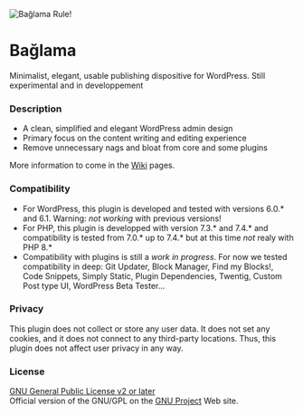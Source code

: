 ![Bağlama Rule!](https://codeberg.org/_aris/baglama/raw/branch/main/assets/banner-1544x500.png)

# Bağlama

Minimalist, elegant, usable publishing dispositive for WordPress. Still experimental and in developpement

### Description

- A clean, simplified and elegant WordPress admin design
- Primary focus on the content writing and editing experience 
- Remove unnecessary nags and bloat from core and some plugins

More information to come in the [Wiki](https://codeberg.org/_aris/baglama/wiki) pages.

### Compatibility

- For WordPress, this plugin is developed and tested with versions 6.0.* and 6.1. Warning: _not working_ with previous versions!
- For PHP, this plugin is developped with version 7.3.* and 7.4.* and compatibility is tested from 7.0.* up to 7.4.* but at this time _not_ realy with PHP 8.*
- Compatibility with plugins is still a _work in progress_. For now we tested compatibility in deep: Git Updater, Block Manager, Find my Blocks!, Code Snippets, Simply Static, Plugin Dependencies, Twentig, Custom Post type UI, WordPress Beta Tester...

### Privacy

This plugin does not collect or store any user data. It does not set any cookies, and it does not connect to any third-party locations. Thus, this plugin does not affect user privacy in any way.

### License

[GNU General Public License v2 or later](/_aris/baglama/src/branch/main/LICENSE)   
Official version of the GNU/GPL on the [GNU Project](http://www.gnu.org/licenses/gpl-2.0.html) Web site.   
